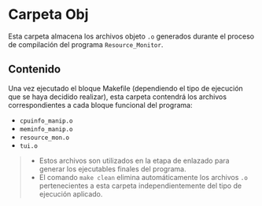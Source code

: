 # Carpeta Obj
Esta carpeta almacena los archivos objeto `.o` generados durante el proceso de compilación del programa `Resource_Monitor`.

## Contenido
Una vez ejecutado el bloque Makefile (dependiendo el tipo de ejecución que se haya decidido realizar), esta carpeta contendrá los
archivos correspondientes a cada bloque funcional del programa:

- `cpuinfo_manip.o`
- `meminfo_manip.o`
- `resource_mon.o`
- `tui.o`


> - Estos archivos son utilizados en la etapa de enlazado para generar los ejecutables finales del programa.
> - El comando `make clean` elimina automáticamente los archivos `.o` pertenecientes a esta carpeta independientemente
del tipo de ejecución aplicado.
